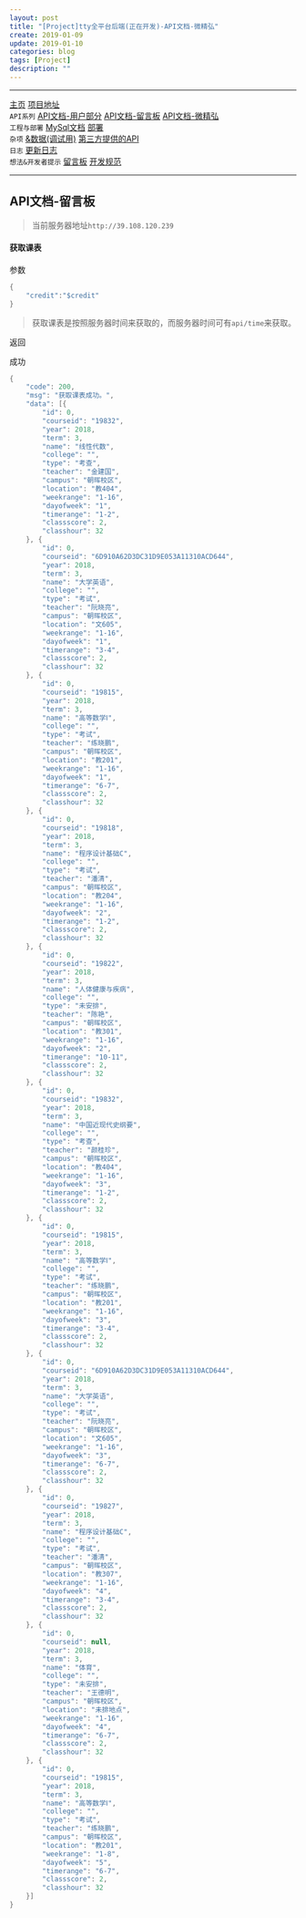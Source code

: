 ```yaml
---
layout: post
title: "[Project]tty全平台后端(正在开发)-API文档-微精弘"
create: 2019-01-09
update: 2019-01-10
categories: blog
tags: [Project]
description: ""
---
```


-------

[主页](https://h1542462994.github.io/blog/2018/12/23/aspserver-index/)    [项目地址](https://github.com/TropicalTeamYard/tty.platform.aspserver)<br/>
`API系列` [API文档-用户部分](https://h1542462994.github.io/blog/2018/12/23/aspserver-api-user/)  [API文档-留言板](https://h1542462994.github.io/blog/2019/01/09/aspserver-api-msgboard/)   [API文档-微精弘](https://h1542462994.github.io/blog/2019/01/09/aspserver-api-wejh/)<br/>
`工程与部署` [MySql文档](https://h1542462994.github.io/blog/2018/12/23/aspserver-mysql/)  [部署](https://h1542462994.github.io/blog/2018/12/23/aspserver-deploy/)<br/>
`杂项` [&数据(调试用)](https://h1542462994.github.io/blog/2018/12/23/aspserver-data/)    [第三方提供的API](https://h1542462994.github.io/blog/2018/12/23/aspserver-providedapi/)<br/>
`日志` [更新日志](https://h1542462994.github.io/blog/2019/01/09/aspserver-updatelog/)<br/>
`想法&开发者提示` [留言板](https://h1542462994.github.io/blog/2019/01/03/aspserver-msgboard/)    [开发规范](https://h1542462994.github.io/blog/2019/01/11/aspserver-regular/)  

-------

## API文档-留言板

> 当前服务器地址`http://39.108.120.239`

#### 获取课表

参数

```csharp
{
    "credit":"$credit"
}
```

> 获取课表是按照服务器时间来获取的，而服务器时间可有`api/time`来获取。

返回

成功

```csharp
{
	"code": 200,
	"msg": "获取课表成功。",
	"data": [{
		"id": 0,
		"courseid": "19832",
		"year": 2018,
		"term": 3,
		"name": "线性代数",
		"college": "",
		"type": "考查",
		"teacher": "金建国",
		"campus": "朝晖校区",
		"location": "教404",
		"weekrange": "1-16",
		"dayofweek": "1",
		"timerange": "1-2",
		"classscore": 2,
		"classhour": 32
	}, {
		"id": 0,
		"courseid": "6D910A62D3DC31D9E053A11310ACD644",
		"year": 2018,
		"term": 3,
		"name": "大学英语",
		"college": "",
		"type": "考试",
		"teacher": "阮晓亮",
		"campus": "朝晖校区",
		"location": "文605",
		"weekrange": "1-16",
		"dayofweek": "1",
		"timerange": "3-4",
		"classscore": 2,
		"classhour": 32
	}, {
		"id": 0,
		"courseid": "19815",
		"year": 2018,
		"term": 3,
		"name": "高等数学Ⅰ",
		"college": "",
		"type": "考试",
		"teacher": "练晓鹏",
		"campus": "朝晖校区",
		"location": "教201",
		"weekrange": "1-16",
		"dayofweek": "1",
		"timerange": "6-7",
		"classscore": 2,
		"classhour": 32
	}, {
		"id": 0,
		"courseid": "19818",
		"year": 2018,
		"term": 3,
		"name": "程序设计基础C",
		"college": "",
		"type": "考试",
		"teacher": "潘清",
		"campus": "朝晖校区",
		"location": "教204",
		"weekrange": "1-16",
		"dayofweek": "2",
		"timerange": "1-2",
		"classscore": 2,
		"classhour": 32
	}, {
		"id": 0,
		"courseid": "19822",
		"year": 2018,
		"term": 3,
		"name": "人体健康与疾病",
		"college": "",
		"type": "未安排",
		"teacher": "陈艳",
		"campus": "朝晖校区",
		"location": "教301",
		"weekrange": "1-16",
		"dayofweek": "2",
		"timerange": "10-11",
		"classscore": 2,
		"classhour": 32
	}, {
		"id": 0,
		"courseid": "19832",
		"year": 2018,
		"term": 3,
		"name": "中国近现代史纲要",
		"college": "",
		"type": "考查",
		"teacher": "颜桂珍",
		"campus": "朝晖校区",
		"location": "教404",
		"weekrange": "1-16",
		"dayofweek": "3",
		"timerange": "1-2",
		"classscore": 2,
		"classhour": 32
	}, {
		"id": 0,
		"courseid": "19815",
		"year": 2018,
		"term": 3,
		"name": "高等数学Ⅰ",
		"college": "",
		"type": "考试",
		"teacher": "练晓鹏",
		"campus": "朝晖校区",
		"location": "教201",
		"weekrange": "1-16",
		"dayofweek": "3",
		"timerange": "3-4",
		"classscore": 2,
		"classhour": 32
	}, {
		"id": 0,
		"courseid": "6D910A62D3DC31D9E053A11310ACD644",
		"year": 2018,
		"term": 3,
		"name": "大学英语",
		"college": "",
		"type": "考试",
		"teacher": "阮晓亮",
		"campus": "朝晖校区",
		"location": "文605",
		"weekrange": "1-16",
		"dayofweek": "3",
		"timerange": "6-7",
		"classscore": 2,
		"classhour": 32
	}, {
		"id": 0,
		"courseid": "19827",
		"year": 2018,
		"term": 3,
		"name": "程序设计基础C",
		"college": "",
		"type": "考试",
		"teacher": "潘清",
		"campus": "朝晖校区",
		"location": "教307",
		"weekrange": "1-16",
		"dayofweek": "4",
		"timerange": "3-4",
		"classscore": 2,
		"classhour": 32
	}, {
		"id": 0,
		"courseid": null,
		"year": 2018,
		"term": 3,
		"name": "体育",
		"college": "",
		"type": "未安排",
		"teacher": "王德明",
		"campus": "朝晖校区",
		"location": "未排地点",
		"weekrange": "1-16",
		"dayofweek": "4",
		"timerange": "6-7",
		"classscore": 2,
		"classhour": 32
	}, {
		"id": 0,
		"courseid": "19815",
		"year": 2018,
		"term": 3,
		"name": "高等数学Ⅰ",
		"college": "",
		"type": "考试",
		"teacher": "练晓鹏",
		"campus": "朝晖校区",
		"location": "教201",
		"weekrange": "1-8",
		"dayofweek": "5",
		"timerange": "6-7",
		"classscore": 2,
		"classhour": 32
	}]
}
```